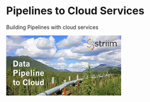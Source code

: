 # Pipelines to Cloud Services
 Building Pipelines with cloud services

![Pipeline_to_Cloud](\Images\pipeline_to_cloud.jpg)